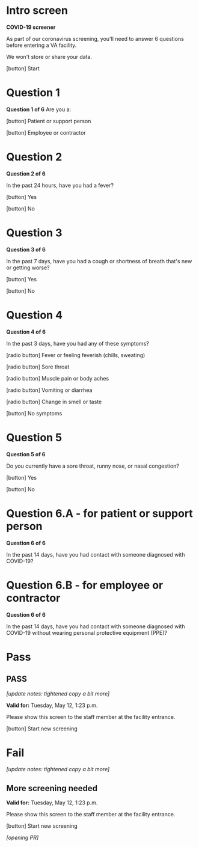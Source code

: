 # Intro screen

**COVID-19 screener**

As part of our coronavirus screening, you'll need to answer 6 questions before entering a VA facility.

We won't store or share your data.

[button] Start


# Question 1

**Question 1 of 6** 
Are you a:

[button] Patient or support person

[button] Employee or contractor


# Question 2

**Question 2 of 6**

In the past 24 hours, have you had a fever?

[button] Yes

[button] No


# Question 3

**Question 3 of 6**

In the past 7 days, have you had a cough or shortness of breath that's new or getting worse?

[button] Yes

[button] No

# Question 4

**Question 4 of 6**

In the past 3 days, have you had any of these symptoms?

[radio button] Fever or feeling feverish (chills, sweating)

[radio button] Sore throat

[radio button] Muscle pain or body aches

[radio button] Vomiting or diarrhea

[radio button] Change in smell or taste

[button] No symptoms


# Question 5

**Question 5 of 6**

Do you currently have a sore throat, runny nose, or nasal congestion?

[button] Yes

[button] No


# Question 6.A - for patient or support person

**Question 6 of 6**

In the past 14 days, have you had contact with someone diagnosed with COVID-19?


# Question 6.B - for employee or contractor

**Question 6 of 6**

In the past 14 days, have you had contact with someone diagnosed with COVID-19 without wearing personal protective equipment (PPE)?


# Pass

## PASS

_[update notes: tightened copy a bit more]_

**Valid for:**
Tuesday, May 12, 1:23 p.m.

Please show this screen to the staff member at the facility entrance.

[button] Start new screening

# Fail

_[update notes: tightened copy a bit more]_

## More screening needed

**Valid for:**
Tuesday, May 12, 1:23 p.m.

Please show this screen to the staff member at the facility entrance.

[button] Start new screening

_[opening PR]_
